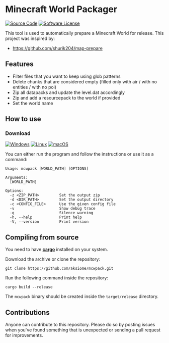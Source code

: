 # Minecraft World Packager

[![Source Code](https://img.shields.io/badge/source-aksiome/mcwpack-4078C0.svg?style=flat-square&labelColor=555555&logo=github)](https://github.com/aksiome/mcwpack)
[![Software License](https://img.shields.io/github/license/aksiome/mcwpack?style=flat-square)](https://github.com/aksiome/mcwpack/blob/master/LICENSE)

This tool is used to automatically prepare a Minecraft World for release. This project was inspired by:
- https://github.com/shurik204/map-prepare

## Features
- Filter files that you want to keep using glob patterns
- Delete chunks that are considered empty (filled only with air / with no entities / with no poi)
- Zip all datapacks and update the level.dat accordingly
- Zip and add a resourcepack to the world if provided
- Set the world name

## How to use

### Download
[![Windows](https://img.shields.io/badge/windows-0068B6?style=for-the-badge&logo=windows)](https://github.com/aksiome/mcwpack/releases/latest/download/mcwpack-windows.zip)
[![Linux](https://img.shields.io/badge/linux-D97120?style=for-the-badge&logo=linux)](https://github.com/aksiome/mcwpack/releases/latest/download/mcwpack-linux.tar.gz)
[![macOS](https://img.shields.io/badge/macos-777777?style=for-the-badge&logo=apple)](https://github.com/aksiome/mcwpack/releases/latest/download/mcwpack-macos.zip)

You can either run the program and follow the instructions or use it as a command:
```
Usage: mcwpack [WORLD_PATH] [OPTIONS]

Arguments:
  [WORLD_PATH]

Options:
  -z <ZIP_PATH>         Set the output zip
  -d <DIR_PATH>         Set the output directory
  -c <CONFIG_FILE>      Use the given config file
  -v                    Show debug trace
  -q                    Silence warning
  -h, --help            Print help
  -V, --version         Print version
```

## Compiling from source

You need to have **[cargo](https://doc.rust-lang.org/cargo/getting-started/installation.html)** installed on your system.

Download the archive or clone the repository:
```
git clone https://github.com/aksiome/mcwpack.git
```

Run the following command inside the repository:
```
cargo build --release
```
The `mcwpack` binary should be created inside the `target/release` directory.

## Contributions

Anyone can contribute to this repository. Please do so by posting issues when you've found something that is unexpected or sending a pull request for improvements.
